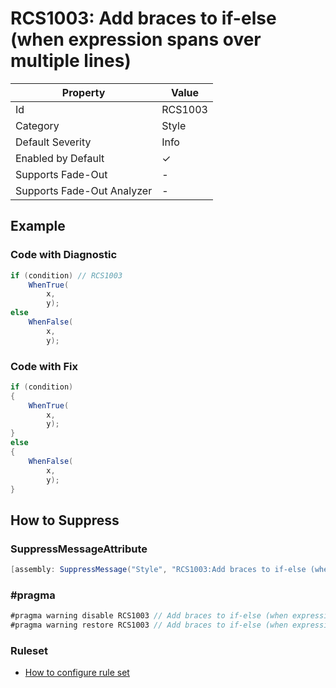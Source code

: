 # RCS1003: Add braces to if\-else \(when expression spans over multiple lines\)

| Property                    | Value    |
| --------------------------- | -------- |
| Id                          | RCS1003  |
| Category                    | Style    |
| Default Severity            | Info     |
| Enabled by Default          | &#x2713; |
| Supports Fade\-Out          | \-       |
| Supports Fade\-Out Analyzer | \-       |

## Example

### Code with Diagnostic

```csharp
if (condition) // RCS1003
    WhenTrue(
        x,
        y);
else
    WhenFalse(
        x,
        y);
```

### Code with Fix

```csharp
if (condition)
{
    WhenTrue(
        x,
        y);
}
else
{
    WhenFalse(
        x,
        y);
}
```

## How to Suppress

### SuppressMessageAttribute

```csharp
[assembly: SuppressMessage("Style", "RCS1003:Add braces to if-else (when expression spans over multiple lines).", Justification = "<Pending>")]
```

### \#pragma

```csharp
#pragma warning disable RCS1003 // Add braces to if-else (when expression spans over multiple lines).
#pragma warning restore RCS1003 // Add braces to if-else (when expression spans over multiple lines).
```

### Ruleset

* [How to configure rule set](../HowToConfigureAnalyzers.md)
